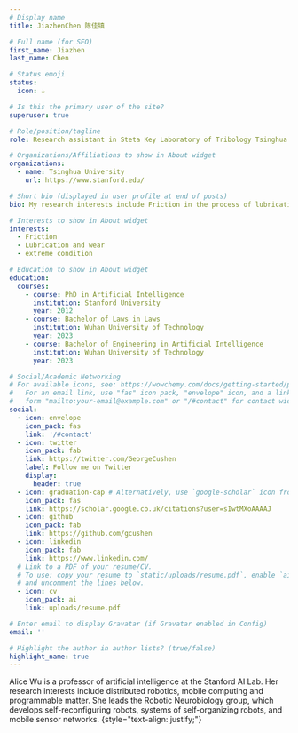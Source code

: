 ```yaml
---
# Display name
title: JiazhenChen 陈佳镇

# Full name (for SEO)
first_name: Jiazhen
last_name: Chen

# Status emoji
status:
  icon: ☕️

# Is this the primary user of the site?
superuser: true

# Role/position/tagline
role: Research assistant in Steta Key Laboratory of Tribology Tsinghua University

# Organizations/Affiliations to show in About widget
organizations:
  - name: Tsinghua University
    url: https://www.stanford.edu/

# Short bio (displayed in user profile at end of posts)
bio: My research interests include Friction in the process of lubrication, water lubricated bearings, mechanical equipment in extreme conditions

# Interests to show in About widget
interests:
  - Friction
  - Lubrication and wear
  - extreme condition

# Education to show in About widget
education:
  courses:
    - course: PhD in Artificial Intelligence
      institution: Stanford University
      year: 2012
    - course: Bachelor of Laws in Laws
      institution: Wuhan University of Technology
      year: 2023
    - course: Bachelor of Engineering in Artificial Intelligence
      institution: Wuhan University of Technology
      year: 2023

# Social/Academic Networking
# For available icons, see: https://wowchemy.com/docs/getting-started/page-builder/#icons
#   For an email link, use "fas" icon pack, "envelope" icon, and a link in the
#   form "mailto:your-email@example.com" or "/#contact" for contact widget.
social:
  - icon: envelope
    icon_pack: fas
    link: '/#contact'
  - icon: twitter
    icon_pack: fab
    link: https://twitter.com/GeorgeCushen
    label: Follow me on Twitter
    display:
      header: true
  - icon: graduation-cap # Alternatively, use `google-scholar` icon from `ai` icon pack
    icon_pack: fas
    link: https://scholar.google.co.uk/citations?user=sIwtMXoAAAAJ
  - icon: github
    icon_pack: fab
    link: https://github.com/gcushen
  - icon: linkedin
    icon_pack: fab
    link: https://www.linkedin.com/
  # Link to a PDF of your resume/CV.
  # To use: copy your resume to `static/uploads/resume.pdf`, enable `ai` icons in `params.yaml`,
  # and uncomment the lines below.
  - icon: cv
    icon_pack: ai
    link: uploads/resume.pdf

# Enter email to display Gravatar (if Gravatar enabled in Config)
email: ''

# Highlight the author in author lists? (true/false)
highlight_name: true
---
```


Alice Wu is a professor of artificial intelligence at the Stanford AI Lab. Her research interests include distributed robotics, mobile computing and programmable matter. She leads the Robotic Neurobiology group, which develops self-reconfiguring robots, systems of self-organizing robots, and mobile sensor networks.
{style="text-align: justify;"}

